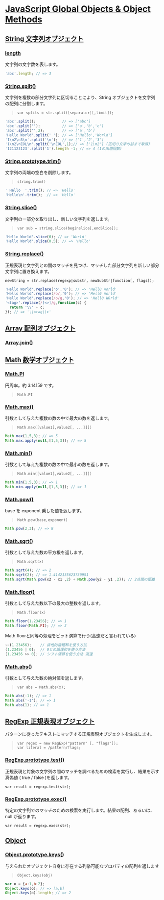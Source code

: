 # [JavaScript Global Objects & Object Methods](https://developer.mozilla.org/ja/docs/Web/JavaScript/Reference/Global_Objects)

## [String 文字列オブジェクト](https://developer.mozilla.org/ja/docs/Web/JavaScript/Reference/Global_Objects/String)

### [length](https://developer.mozilla.org/ja/docs/Web/JavaScript/Reference/Global_Objects/String/length)

文字列の文字数を表します。

```js
'abc'.length; // => 3
```
### [String.split()](https://developer.mozilla.org/ja/docs/Web/JavaScript/Reference/Global_Objects/String/split)

文字列を複数の部分文字列に区切ることにより、String オブジェクトを文字列の配列に分割します。

> `var splits = str.split([separator][,limit]);`

```js
'abc'.split();            // => ['abc']
'abc'.split('');          // => ['a','b','c']
'abc'.split('',2);        // => ['a','b']
'Hello World'.split(' '); // => ['Hello','World']
'1\n2\n3\n'.split('\n');  // => ['1','2','3']
'1\n2\nEOL\n'.split('\nEOL',1);// => ['1\n2'] (区切り文字の前まで取得)
'121123123'.split('1').length -1; // => 4 (1の出現回数)
```

### [String.prototype.trim()](https://developer.mozilla.org/ja/docs/Web/JavaScript/Reference/Global_Objects/String/Trim)

文字列の両端の空白を削除します。

> `string.trim()`

```js
' Hello  '.trim(); // => 'Hello'
'Hello\n'.trim();  // => 'Hello'
```

### [String.slice()](https://developer.mozilla.org/ja/docs/Web/JavaScript/Reference/Global_Objects/String/slice)

文字列の一部分を取り出し、新しい文字列を返します。

> `var sub = string.slice(beginslice[,endSlice]);`

```js
'Hello World'.slice(6); // => 'World'
'Hello World'.slice(0,5); // => 'Hello'
```

### [String.replace()](https://developer.mozilla.org/ja/docs/Web/JavaScript/Reference/Global_Objects/String/replace)

正規表現と文字列との間のマッチを見つけ、マッチした部分文字列を新しい部分文字列に置き換えます。

`newString = str.replace(regexp|substr, newSubStr|function[, flags]);`

```js
'Hello World'.replace('o','0'); // => 'Hell0 World' 
'Hello World'.replace(/o/,'0'); // => 'Hell0 World' 
'Hello World'.replace(/o/g,'0'); // => 'Hell0 W0rld' 
'<tag>'.replace(/[<>]/g,function(c) {
  return '\\' + c;
}); // => '\\<tag\\>'
```

## [Array 配列オブジェクト]([https://developer.mozilla.org/ja/docs/Web/JavaScript/Reference/Global_Objects/Array)

### [Array.join()](https://developer.mozilla.org/ja/docs/Web/JavaScript/Reference/Global_Objects/Array/join)



## [Math 数学オブジェクト](https://developer.mozilla.org/ja/docs/Web/JavaScript/Reference/Global_Objects/Math)

### [Math.PI](https://developer.mozilla.org/ja/docs/Web/JavaScript/Reference/Global_Objects/Math/PI)

円周率。約 3.14159 です。

> `Math.PI`

### [Math.max()](https://developer.mozilla.org/ja/docs/Web/JavaScript/Reference/Global_Objects/Math/max) 

引数として与えた複数の数の中で最大の数を返します。

> `Math.max([value1[,value2[, ...]]])`

```js
Math.max(1,5,3); // => 5
Math.max.apply(null,[1,5,3]); // => 5
```

### [Math.min()](https://developer.mozilla.org/ja/docs/Web/JavaScript/Reference/Global_Objects/Math/min)

引数として与えた複数の数の中で最小の数を返します。

> `Math.min([value1[,value2[, ...]]])`

```js
Math.min(1,5,3); // => 1
Math.min.apply(null,[1,5,3]); // => 1
```

### [Math.pow()](https://developer.mozilla.org/ja/docs/Web/JavaScript/Reference/Global_Objects/Math/pow)

base を exponent 乗した値を返します。

> `Math.pow(base,exponent)` 

```js
Math.pow(2,3); // => 8
```

### [Math.sqrt()](https://developer.mozilla.org/ja/docs/Web/JavaScript/Reference/Global_Objects/Math/sqrt)

引数として与えた数の平方根を返します。

> `Math.sqrt(x)` 

```js
Math.sqrt(4); // => 2
Math.sqrt(2); // => 1.4142135623730951
Math.sqrt(Math.pow(x2 - x1 ,2) + Math.pow(y2 - y1 ,2)); // 2点間の距離
```

### [Math.floor()](https://developer.mozilla.org/ja/docs/Web/JavaScript/Reference/Global_Objects/Math/floor)

引数として与えた数以下の最大の整数を返します。

> `Math.floor(x)`

```js
Math.floor(1.23456); // => 1
Math.floor(Math.PI); // => 3
```

Math.floorと同等の処理をビット演算で行う(高速だと言われている)

```js
~~(1.23456);    // 排他的論理和を使う方法
(1.23456 | 0);  // 0との論理和を使う方法
(1.23456 >> 0); // シフト演算を使う方法 高速
```

### [Math.abs()](https://developer.mozilla.org/ja/docs/Web/JavaScript/Reference/Global_Objects/Math/abs)

引数として与えた数の絶対値を返します。

> `var abs = Math.abs(x);`

```js
Math.abs(-1); // => 1
Math.abs('-1'); // => 1
Math.abs(1); // => 1
```

## [RegExp 正規表現オブジェクト](https://developer.mozilla.org/ja/docs/Web/JavaScript/Reference/Global_Objects/RegExp)

パターンに従ったテキストにマッチする正規表現オブジェクトを生成します。

> `var regex = new RegExp("pattern" [, "flags"]);`  
> `var literal = /pattern/flags;`

### [RegExp.prototype.test()](https://developer.mozilla.org/ja/docs/Web/JavaScript/Reference/Global_Objects/RegExp/test)

正規表現と対象の文字列の間のマッチを調べるための検索を実行し、結果を示す真偽値 ( true / false )を返します。

`var result = regexp.test(str);`

### [RegExp.prototype.exec()](https://developer.mozilla.org/ja/docs/Web/JavaScript/Reference/Global_Objects/RegExp/exec)

特定の文字列でのマッチのための検索を実行します。結果の配列、あるいは、null が返ります。

`var result = regexp.exec(str);`

## [Object](https://developer.mozilla.org/ja/docs/Web/JavaScript/Reference/Global_Objects/Object)

### [Object.prototype.keys()](https://developer.mozilla.org/ja/docs/Web/JavaScript/Reference/Global_Objects/Object/keys)

与えられたオブジェクト自身に存在する列挙可能なプロパティの配列を返します

> `Object.keys(obj)`

```js
var o = {a:1,b:2};
Object.keys(o); // => [a,b]
Object.keys(o).length; // => 2
```



